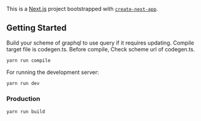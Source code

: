 This is a [Next.js](https://nextjs.org/) project bootstrapped with [`create-next-app`](https://github.com/vercel/next.js/tree/canary/packages/create-next-app).

## Getting Started

Build your scheme of graphql to use query if it requires updating.
Compile target file is codegen.ts.
Before compile, Check scheme url of codegen.ts.
```bash
yarn run compile
```

For running the development server:
```bash
yarn run dev
```

### Production

```bash
yarn run build
```
